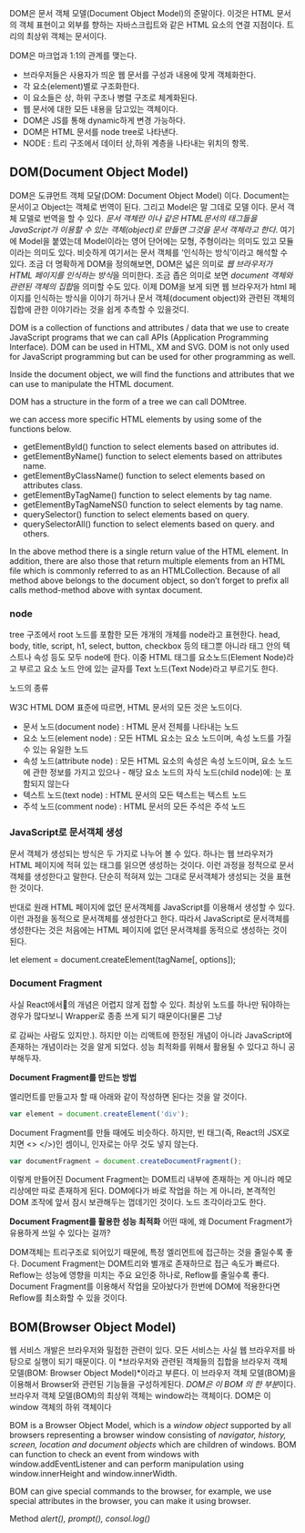 DOM은 문서 객체 모델(Document Object Model)의 준말이다. 이것은 HTML 문서의 객체 표현이고 외부를 향하는 자바스크립트와 같은 HTML 요소의 연결 지점이다. 트리의 최상위 객체는 문서이다.

DOM은 마크업과 1:1의 관계를 맺는다.

- 브라우저들은 사용자가 띄운 웹 문서를 구성과 내용에 맞게 객체화한다.
- 각 요소(element)별로 구조화한다.
- 이 요소들은 상, 하위 구조나 병렬 구조로 체계화된다.
- 웹 문서에 대한 모든 내용을 담고있는 객체이다.
- DOM은 JS를 통해 dynamic하게 변경 가능하다.
- DOM은 HTML 문서를 node tree로 나타낸다.
- NODE : 트리 구조에서 데이터 상,하위 계층을 나타내는 위치의 항목.

## DOM(Document Object Model)

DOM은 도큐먼트 객체 모달(DOM: Document Object Model) 이다. Document는 문서이고 Object는 객체로 번역이 된다. 그리고 Model은 말 그데로 모델 이다. 문서 객체 모델로 번역을 할 수 있다. _문서 객체란 이나 같은 HTML문서의 태그들을 JavaScript가 이용할 수 있는 객체(object)로 만들면 그것을 문서 객체라고 한다_. 여기에 Model을 붙였는데 Model이라는 영어 단어에는 모형, 주형이라는 의미도 있고 모듈이라는 의미도 있다. 비슷하게 여기서는 문서 객체를 ‘인식하는 방식’이라고 해석할 수 있다. 조금 더 명확하게 DOM을 정의해보면, DOM은 넓은 의미로 *웹 브라우저가 HTML 페이지를 인식하는 방식*을 의미한다. 조금 좁은 의미로 보면 *document 객체와 관련된 객체의 집합*을 의미할 수도 있다. 이제 DOM을 보게 되면 웹 브라우저가 html 페이지를 인식하는 방식을 이야기 하거나 문서 객체(document object)와 관련된 객체의 집합에 관한 이야기라는 것을 쉽게 추측할 수 있을것디.

DOM is a collection of functions and attributes / data that we use to create JavaScript programs that we can call APIs (Application Programming Interface). DOM can be used in HTML, XM and SVG. DOM is not only used for JavaScript programming but can be used for other programming as well.

Inside the document object, we will find the functions and attributes that we can use to manipulate the HTML document.

DOM has a structure in the form of a tree we can call DOMtree.

we can access more specific HTML elements by using some of the functions below.

- getElementById() function to select elements based on attributes id.
- getElementByName() function to select elements based on attributes name.
- getElementByClassName() function to select elements based on attributes class.
- getElementByTagName() function to select elements by tag name.
- getElementByTagNameNS() function to select elements by tag name.
- querySelector() function to select elements based on query.
- querySelectorAll() function to select elements based on query.
  and others.

In the above method there is a single return value of the HTML element. In addition, there are also those that return multiple elements from an HTML file which is commonly referred to as an HTMLCollection. Because of all method above belongs to the document object, so don’t forget to prefix all calls method-method above with syntax document.

### node

tree 구조에서 root 노드를 포함한 모든 개개의 개체를 node라고 표현한다. head, body, title, script, h1, select, button, checkbox 등의 태그뿐 아니라 태그 안의 텍스트나 속성 등도 모두 node에 한다. 이중 HTML 태그를 요소노드(Element Node)라고 부르고 요소 노드 안에 있는 글자를 Text 노드(Text Node)라고 부르기도 한다.

노드의 종류

W3C HTML DOM 표준에 따르면, HTML 문서의 모든 것은 노드이다.

- 문서 노드(document node) : HTML 문서 전체를 나타내는 노드
- 요소 노드(element node) : 모든 HTML 요소는 요소 노드이며, 속성 노드를 가질 수 있는 유일한 노드
- 속성 노드(attribute node) : 모든 HTML 요소의 속성은 속성 노드이며, 요소 노드에 관한 정보를 가지고 있으나 - 해당 요소 노드의 자식 노드(child node)에: 는 포함되지 않는다
- 텍스트 노드(text node) : HTML 문서의 모든 텍스트는 텍스트 노드
- 주석 노드(comment node) : HTML 문서의 모든 주석은 주석 노드

### JavaScript로 문서객체 생성

문서 객체가 생성되는 방식은 두 가지로 나누어 볼 수 있다. 하나는 웹 브라우저가 HTML 페이지에 적혀 있는 태그를 읽으면 생성하는 것이다. 이런 과정을 정적으로 문서 객체를 생성한다고 말한다. 단순히 적혀져 있는 그대로 문서객체가 생성되는 것을 표현한 것이다.

반대로 원래 HTML 페이지에 없던 문서객체를 JavaScript를 이용해서 생성할 수 있다. 이런 과정을 동적으로 문서객체를 생성한다고 한다. 따라서 JavaScript로 문서객체를 생성한다는 것은 처음에는 HTML 페이지에 없던 문서객체를 동적으로 생성하는 것이 된다.

let element = document.createElement(tagName[, options]);

### Document Fragment

사실 React에서<Fragment>의 개념은 어렵지 않게 접할 수 있다. 최상위 노드를 하나만 둬야하는 경우가 많다보니 Wrapper로 종종 쓰게 되기 때문이다(물론 그냥 <div>로 감싸는 사람도 있지만.). 하지만 이는 리액트에 한정된 개념이 아니라 JavaScript에 존재하는 개념이라는 것을 알게 되었다. 성능 최적화를 위해서 활용될 수 있다고 하니 공부해두자.

**Document Fragment를 만드는 방법**

<div> 엘리먼트를 만들고자 할 때 아래와 같이 작성하면 된다는 것을 알 것이다.

```js
var element = document.createElement('div');
```

Document Fragment를 만들 때에도 비슷하다. 하지만, 빈 태그(즉, React의 JSX로 치면 <> </>)인 셈이니, 인자로는 아무 것도 넣지 않는다.

```js
var documentFragment = document.createDocumentFragment();
```

이렇게 만들어진 Document Fragment는 DOM트리 내부에 존재하는 게 아니라 메모리상에만 따로 존재하게 된다. DOM에다가 바로 작업을 하는 게 아니라, 본격적인 DOM 조작에 앞서 잠시 보관해두는 껍데기인 것이다. 노드 조각이라고도 한다.

**Document Fragment를 활용한 성능 최적화**
어떤 때에, 왜 Document Fragment가 유용하게 쓰일 수 있다는 걸까?

DOM객체는 트리구조로 되어있기 때문에, 특정 엘리먼트에 접근하는 것을 줄일수록 좋다. Document Fragment는 DOM트리와 별개로 존재하므로 접근 속도가 빠르다.
Reflow는 성능에 영향을 미치는 주요 요인중 하나로, Reflow를 줄일수록 좋다. Document Fragment를 이용해서 작업을 모아놨다가 한번에 DOM에 적용한다면 Reflow를 최소화할 수 있을 것이다.

## BOM(Browser Object Model)

웹 서비스 개발은 브라우저와 밀접한 관련이 있다. 모든 서비스는 사실 웹 브라우저를 바탕으로 실행이 되기 때문이다. 이 *브라우저와 관련된 객체들의 집합을 브라우저 객체 모델(BOM: Browser Object Model)*이라고 부른다. 이 브라우저 객체 모델(BOM)을 이용해서 Browser와 관련된 기능들을 구성하게된다. *DOM은 이 BOM 의 한 부분*이다. 브라우저 객체 모델(BOM)의 최상위 객체는 window라는 객체이다. DOM은 이 window 객체의 하위 객체이다

BOM is a Browser Object Model, which is a _window object_ supported by all browsers representing a browser window consisting of _navigator, history, screen, location and document objects_ which are children of windows. BOM can function to check an event from windows with window.addEventListener and can perform manipulation using window.innerHeight and window.innerWidth.

BOM can give special commands to the browser, for example, we use special attributes in the browser, you can make it using browser.

Method _alert(), prompt(), consol.log()_
